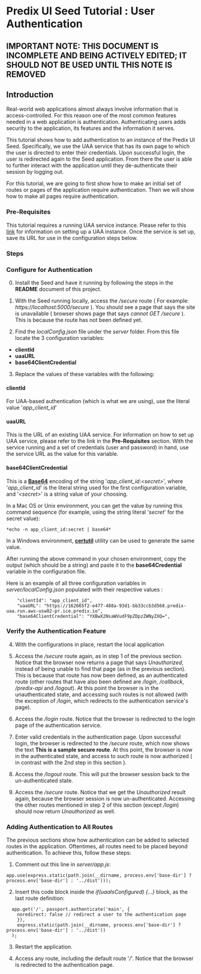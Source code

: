 # Predix UI Seed Tutorial : User Authentication

## IMPORTANT NOTE: THIS DOCUMENT IS INCOMPLETE AND BEING ACTIVELY EDITED; IT SHOULD NOT BE USED UNTIL THIS NOTE IS REMOVED

## Introduction
Real-world web applications almost always involve information that is access-controlled.  For this reason one of the most common features needed in a web application is authentication.  Authenticating users adds security to the application, its features and the information it serves.

This tutorial shows how to add authentication to an instance of the Predix UI Seed.  Specifically, we use the UAA service that has its own page to which the user is directed to enter their credentials.  Upon successful login, the user is redirected again to the Seed application.  From there the user is able to further interact with the application until they de-authenticate their session by logging  out.

For this tutorial, we are going to first show how to make an initial set of routes or pages of the application require authentication.  Then we will show how to make all pages require authentication.

### Pre-Requisites
This tutorial requires a running UAA service instance.  Please refer to this [link]() for information on setting up a UAA instance.  Once the service is set up, save its URL for use in the configuration steps below.


### Steps
### Configure for Authentication
0. Install the Seed and have it running by following the steps in the **README** document of this project.
1. With the Seed running locally, access the */secure* route ( For example: *https://localhost:5000/secure* ).  You should see a page that says the site is unavailable ( browser shows page that says *cannot GET /secure* ).  This is because the route has not been defined yet.

2. Find the *localConfig.json* file under the *server* folder.  From this file locate the 3 configuration variables:
  - **clientId**
  - **uaaURL**
  - **base64ClientCredential**
3. Replace the values of these variables with the following:

  #### clientId
  For UAA-based authentication (which is what we are using), use the literal value '*app_client_id*'
  
  #### uaaURL
  This is the URL of an existing UAA service.  For information on how to set up UAA service, please refer to the link in the **Pre-Requisites** section.  With the service running and a set of credentials (user and password) in hand, use the service URL as the value for this variable.
  
  #### base64ClientCredential
  This is a [**Base64**](https://en.wikipedia.org/wiki/Base64) encoding of the string '*app_client_id*:*\<secret\>*', where '*app_client_id*' is the literal string used for the first configuration variable, and '*\<secret\>*' is a string value of your choosing.  
  
  In a Mac OS or Unix environment, you can get the value by running this command sequence (for example, using the string literal '*secret*' for the secret value):

    *echo -n app_client_id:secret | base64*

  In a Windows environment, [**certutil**](https://technet.microsoft.com/en-us/library/cc732443\(v=ws.11\).aspx) utility can be used to generate the same value.
  
  After running the above command in your chosen environment, copy the output (which should be a string) and paste it to the **base64Credential** variable in the configuration file.

  Here is an example of all three configuration variables in *server/localConfig.json* populated with their respective values :
  
```
    "clientId": "app_client_id",
    "uaaURL": "https://162665f2-e477-488a-93d1-bb33ccb3d568.predix-uaa.run.aws-usw02-pr.ice.predix.io",
    "base64ClientCredential": "YXBwX2NsaWVudF9pZDpzZWNyZXQ=",
```

### Verify the Authentication Feature
4. With the configurations in place, restart the local application


5. Access the */secure* route again, as in step 1 of the previous section.  Notice that the browser now returns a page that says  *Unauthorized*, instead of being unable to find that page (as in the previous section).  This is because that route has now been defined, as an authenticated route (other routes that have also been defined are */login*, */callback*, */predix-api* and */logout*).  At this point the browser is in the unauthenticated state, and accessing such routes is not allowed (with the exception of */login*, which redirects to the authentication service's page).

6. Access the */login* route.  Notice that the browser is redirected to the login page of the authentication service.

7. Enter valid credentials in the authentication page.  Upon successful login, the browser is redirected to the */secure* route, which now shows the text **This is a sample secure route**.  At this point, the browser is now in the authenticated state, and access to such route is now authorized ( in contrast with the 2nd step in this section ).

8. Access the */logout* route.  This will put the browser session back to the un-authenticated state.

9. Access the */secure* route.  Notice that we get the *Unauthorized* result again, because the browser session is now un-authenticated.  Accessing the other routes mentioned in step 2 of this section (except */login*) should now return *Unauthorized* as well.

### Adding Authentication to All Routes
The previous sections show how authentication can be added to selected routes in the application.  Oftentimes, all routes need to be placed beyond authentication.  To achieve this, follow these steps:

1. Comment out this line in *server/app.js*:

```
app.use(express.static(path.join(__dirname, process.env['base-dir'] ? process.env['base-dir'] : '../dist')));
```

2. Insert this code block inside the *if(uaaIsConfigured) {...}* block, as the last route definition:

```
  app.get('/', passport.authenticate('main', {
  	noredirect: false // redirect a user to the authentication page
    }),
    express.static(path.join(__dirname, process.env['base-dir'] ? process.env['base-dir'] : '../dist'))
  );
```

3. Restart the application.

4. Access any route, including the default route '*/*'.  Notice that the browser is redirected to the authentication page.

